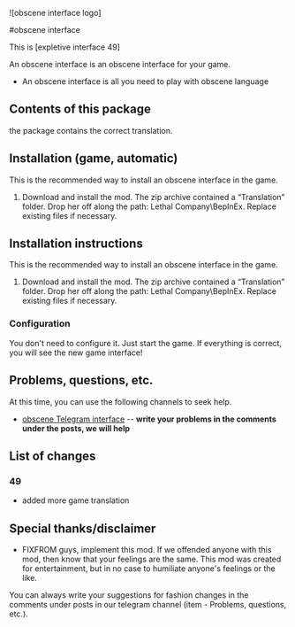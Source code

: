 ![obscene interface logo]

#obscene interface

This is [expletive interface 49]

An obscene interface is an obscene interface for your game.

* An obscene interface is all you need to play with obscene language

## Contents of this package

the package contains the correct translation.

## Installation (game, automatic)

This is the recommended way to install an obscene interface in the game.

1. Download and install the mod. The zip archive contained a “Translation” folder. Drop her off along the path: Lethal Company\BepInEx.
Replace existing files if necessary.

## Installation instructions

This is the recommended way to install an obscene interface in the game.

1. Download and install the mod. The zip archive contained a “Translation” folder. Drop her off along the path: Lethal Company\BepInEx.
Replace existing files if necessary.

### Configuration

You don't need to configure it. Just start the game. If everything is correct, you will see the new game interface!

## Problems, questions, etc.

At this time, you can use the following channels to seek help.

* [obscene Telegram interface](https://t.me/modobscene) -- **write your problems in the comments under the posts, we will help**

## List of changes

### 49

* added more game translation

## Special thanks/disclaimer

* FIXFROM guys, implement this mod. If we offended anyone with this mod, then know that your feelings are the same. This mod was created for entertainment, but in no case to humiliate anyone's feelings or the like.

 You can always write your suggestions for fashion changes in the comments under posts in our telegram channel (item - Problems, questions, etc.).

